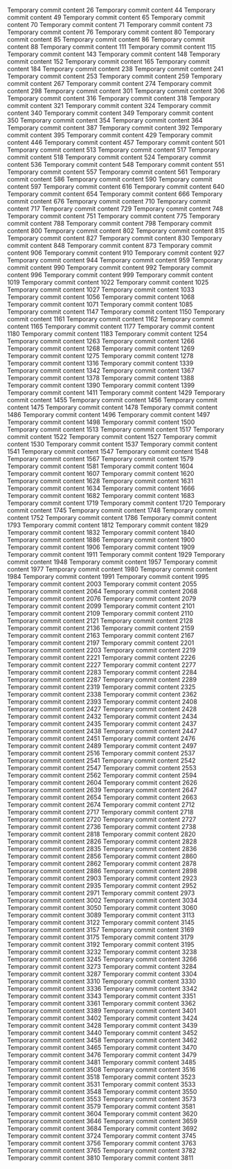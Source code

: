 Temporary commit content 26
Temporary commit content 44
Temporary commit content 49
Temporary commit content 65
Temporary commit content 70
Temporary commit content 71
Temporary commit content 73
Temporary commit content 76
Temporary commit content 80
Temporary commit content 85
Temporary commit content 86
Temporary commit content 88
Temporary commit content 111
Temporary commit content 115
Temporary commit content 143
Temporary commit content 148
Temporary commit content 152
Temporary commit content 165
Temporary commit content 184
Temporary commit content 238
Temporary commit content 241
Temporary commit content 253
Temporary commit content 259
Temporary commit content 267
Temporary commit content 274
Temporary commit content 298
Temporary commit content 301
Temporary commit content 306
Temporary commit content 316
Temporary commit content 318
Temporary commit content 321
Temporary commit content 324
Temporary commit content 340
Temporary commit content 349
Temporary commit content 350
Temporary commit content 354
Temporary commit content 364
Temporary commit content 387
Temporary commit content 392
Temporary commit content 395
Temporary commit content 429
Temporary commit content 446
Temporary commit content 457
Temporary commit content 501
Temporary commit content 513
Temporary commit content 517
Temporary commit content 518
Temporary commit content 524
Temporary commit content 536
Temporary commit content 548
Temporary commit content 551
Temporary commit content 557
Temporary commit content 561
Temporary commit content 586
Temporary commit content 590
Temporary commit content 597
Temporary commit content 616
Temporary commit content 640
Temporary commit content 654
Temporary commit content 666
Temporary commit content 676
Temporary commit content 710
Temporary commit content 717
Temporary commit content 729
Temporary commit content 748
Temporary commit content 751
Temporary commit content 775
Temporary commit content 788
Temporary commit content 798
Temporary commit content 800
Temporary commit content 802
Temporary commit content 815
Temporary commit content 827
Temporary commit content 830
Temporary commit content 848
Temporary commit content 873
Temporary commit content 906
Temporary commit content 910
Temporary commit content 927
Temporary commit content 944
Temporary commit content 959
Temporary commit content 990
Temporary commit content 992
Temporary commit content 996
Temporary commit content 999
Temporary commit content 1019
Temporary commit content 1022
Temporary commit content 1025
Temporary commit content 1027
Temporary commit content 1033
Temporary commit content 1056
Temporary commit content 1068
Temporary commit content 1071
Temporary commit content 1085
Temporary commit content 1147
Temporary commit content 1150
Temporary commit content 1161
Temporary commit content 1162
Temporary commit content 1165
Temporary commit content 1177
Temporary commit content 1180
Temporary commit content 1183
Temporary commit content 1254
Temporary commit content 1263
Temporary commit content 1266
Temporary commit content 1268
Temporary commit content 1269
Temporary commit content 1275
Temporary commit content 1278
Temporary commit content 1316
Temporary commit content 1339
Temporary commit content 1342
Temporary commit content 1367
Temporary commit content 1378
Temporary commit content 1388
Temporary commit content 1390
Temporary commit content 1399
Temporary commit content 1411
Temporary commit content 1429
Temporary commit content 1455
Temporary commit content 1456
Temporary commit content 1475
Temporary commit content 1478
Temporary commit content 1486
Temporary commit content 1496
Temporary commit content 1497
Temporary commit content 1498
Temporary commit content 1500
Temporary commit content 1513
Temporary commit content 1517
Temporary commit content 1522
Temporary commit content 1527
Temporary commit content 1530
Temporary commit content 1537
Temporary commit content 1541
Temporary commit content 1547
Temporary commit content 1548
Temporary commit content 1567
Temporary commit content 1579
Temporary commit content 1581
Temporary commit content 1604
Temporary commit content 1607
Temporary commit content 1620
Temporary commit content 1628
Temporary commit content 1631
Temporary commit content 1634
Temporary commit content 1666
Temporary commit content 1682
Temporary commit content 1683
Temporary commit content 1719
Temporary commit content 1720
Temporary commit content 1745
Temporary commit content 1748
Temporary commit content 1752
Temporary commit content 1786
Temporary commit content 1793
Temporary commit content 1812
Temporary commit content 1829
Temporary commit content 1832
Temporary commit content 1840
Temporary commit content 1886
Temporary commit content 1900
Temporary commit content 1906
Temporary commit content 1909
Temporary commit content 1911
Temporary commit content 1929
Temporary commit content 1948
Temporary commit content 1957
Temporary commit content 1977
Temporary commit content 1980
Temporary commit content 1984
Temporary commit content 1991
Temporary commit content 1995
Temporary commit content 2003
Temporary commit content 2055
Temporary commit content 2064
Temporary commit content 2068
Temporary commit content 2076
Temporary commit content 2079
Temporary commit content 2099
Temporary commit content 2101
Temporary commit content 2109
Temporary commit content 2110
Temporary commit content 2121
Temporary commit content 2128
Temporary commit content 2136
Temporary commit content 2159
Temporary commit content 2163
Temporary commit content 2167
Temporary commit content 2197
Temporary commit content 2201
Temporary commit content 2203
Temporary commit content 2219
Temporary commit content 2221
Temporary commit content 2226
Temporary commit content 2227
Temporary commit content 2277
Temporary commit content 2283
Temporary commit content 2284
Temporary commit content 2287
Temporary commit content 2289
Temporary commit content 2319
Temporary commit content 2325
Temporary commit content 2338
Temporary commit content 2362
Temporary commit content 2393
Temporary commit content 2408
Temporary commit content 2427
Temporary commit content 2428
Temporary commit content 2432
Temporary commit content 2434
Temporary commit content 2435
Temporary commit content 2437
Temporary commit content 2438
Temporary commit content 2447
Temporary commit content 2451
Temporary commit content 2476
Temporary commit content 2489
Temporary commit content 2497
Temporary commit content 2516
Temporary commit content 2537
Temporary commit content 2541
Temporary commit content 2542
Temporary commit content 2547
Temporary commit content 2553
Temporary commit content 2562
Temporary commit content 2594
Temporary commit content 2604
Temporary commit content 2626
Temporary commit content 2639
Temporary commit content 2647
Temporary commit content 2654
Temporary commit content 2663
Temporary commit content 2674
Temporary commit content 2712
Temporary commit content 2717
Temporary commit content 2718
Temporary commit content 2720
Temporary commit content 2727
Temporary commit content 2736
Temporary commit content 2738
Temporary commit content 2818
Temporary commit content 2820
Temporary commit content 2826
Temporary commit content 2828
Temporary commit content 2835
Temporary commit content 2836
Temporary commit content 2856
Temporary commit content 2860
Temporary commit content 2862
Temporary commit content 2878
Temporary commit content 2886
Temporary commit content 2898
Temporary commit content 2903
Temporary commit content 2923
Temporary commit content 2935
Temporary commit content 2952
Temporary commit content 2971
Temporary commit content 2973
Temporary commit content 3002
Temporary commit content 3034
Temporary commit content 3050
Temporary commit content 3060
Temporary commit content 3089
Temporary commit content 3113
Temporary commit content 3122
Temporary commit content 3145
Temporary commit content 3157
Temporary commit content 3169
Temporary commit content 3175
Temporary commit content 3179
Temporary commit content 3192
Temporary commit content 3195
Temporary commit content 3232
Temporary commit content 3238
Temporary commit content 3245
Temporary commit content 3266
Temporary commit content 3273
Temporary commit content 3284
Temporary commit content 3287
Temporary commit content 3304
Temporary commit content 3310
Temporary commit content 3330
Temporary commit content 3336
Temporary commit content 3342
Temporary commit content 3343
Temporary commit content 3351
Temporary commit content 3361
Temporary commit content 3362
Temporary commit content 3389
Temporary commit content 3401
Temporary commit content 3402
Temporary commit content 3424
Temporary commit content 3428
Temporary commit content 3439
Temporary commit content 3440
Temporary commit content 3452
Temporary commit content 3458
Temporary commit content 3462
Temporary commit content 3465
Temporary commit content 3470
Temporary commit content 3476
Temporary commit content 3479
Temporary commit content 3481
Temporary commit content 3485
Temporary commit content 3508
Temporary commit content 3516
Temporary commit content 3518
Temporary commit content 3523
Temporary commit content 3531
Temporary commit content 3533
Temporary commit content 3548
Temporary commit content 3550
Temporary commit content 3553
Temporary commit content 3573
Temporary commit content 3579
Temporary commit content 3581
Temporary commit content 3604
Temporary commit content 3620
Temporary commit content 3646
Temporary commit content 3659
Temporary commit content 3684
Temporary commit content 3692
Temporary commit content 3724
Temporary commit content 3745
Temporary commit content 3756
Temporary commit content 3763
Temporary commit content 3765
Temporary commit content 3782
Temporary commit content 3810
Temporary commit content 3811
